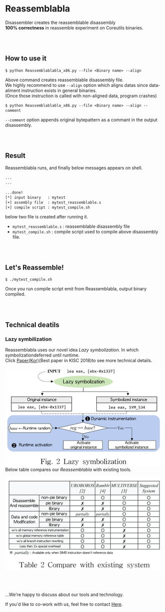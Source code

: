 # Reassemblabla
Disassembler creates the reassemblable disassembly  
**100% correctness** in reassemble experiment on Coreutils binaries. 

<br>  
<br>

## How to use it

    $ python Reassemblablabla_x86.py --file <Binary name> --align
    
Above command creates reassemblable disassembly file.  
We highly recommend to use `--align` option which aligns datas since data-aliment instruction exists in general binaries.  
(Once those instruction is called with non-aligned data, program crashes)
  
    $ python Reassemblablabla_x86.py --file <Binary name> --align --comment
`--comment` option appends original bytepattern as a commant in the output disassembly.   
  
<br>  
<br>

## Result
Reassemblabla runs, and finally below messages appears on shell.  

    ...
    ...
    
    ...done!
    [*] input binary   : mytest
    [+] assembly file  : mytest_reassemblable.s
    [+] compile script : mytest_compile.sh

below two file is created after running it.    
- `mytest_reassemblable.s` : reassemblable disassembly file
- `mytest_compile.sh`       : compile script used to compile above disassembly file. 

<br>
<br>  

## Let's Reassemble!
    $ ./mytest_compile.sh
Once you run compile script emit from Reassemblabla, output binary compiled.  

<br>
<br>

## Technical deatils
### Lazy symbilization 
Reassemblabla uses our novel idea *Lazy symbolization*. In which symbolizationdeferred until runtime.  
Click [Paper(Kor)](/paper/On-designing-an-efficient-binary-reassembler.pdf)(Best paper in KISC 2018)to see more technical details.  
<br>
<img src="./paper/Lazy-symbolization.png" alt="lazy-symbolization" width="500"/>
<br>
Below table compares our *Reassemblabla* with existing tools.  
<br> 
<img src="./paper/comparison.png" alt="comparison" width="500"/>


<br>
<br>
<br>
...We're happy to discuss about our tools and technology.   

If you'd like to co-work with us, feel free to contact [Here](https://www.linkedin.com/in/jiwonchoi-dev/).  
